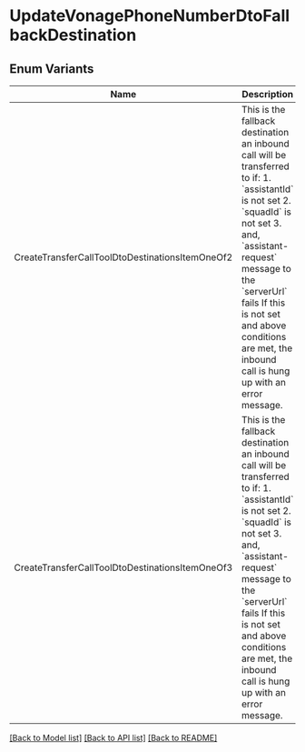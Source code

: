 # UpdateVonagePhoneNumberDtoFallbackDestination

## Enum Variants

| Name | Description |
|---- | -----|
| CreateTransferCallToolDtoDestinationsItemOneOf2 | This is the fallback destination an inbound call will be transferred to if: 1. &#x60;assistantId&#x60; is not set 2. &#x60;squadId&#x60; is not set 3. and, &#x60;assistant-request&#x60; message to the &#x60;serverUrl&#x60; fails  If this is not set and above conditions are met, the inbound call is hung up with an error message. |
| CreateTransferCallToolDtoDestinationsItemOneOf3 | This is the fallback destination an inbound call will be transferred to if: 1. &#x60;assistantId&#x60; is not set 2. &#x60;squadId&#x60; is not set 3. and, &#x60;assistant-request&#x60; message to the &#x60;serverUrl&#x60; fails  If this is not set and above conditions are met, the inbound call is hung up with an error message. |

[[Back to Model list]](../README.md#documentation-for-models) [[Back to API list]](../README.md#documentation-for-api-endpoints) [[Back to README]](../README.md)


